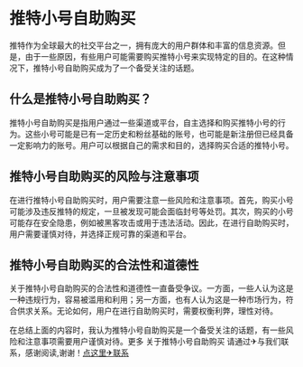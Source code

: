 # 推特小号自助购买

推特作为全球最大的社交平台之一，拥有庞大的用户群体和丰富的信息资源。但是，由于一些原因，有些用户可能需要购买推特小号来实现特定的目的。在这种情况下，推特小号自助购买成为了一个备受关注的话题。

## 什么是推特小号自助购买？

推特小号自助购买是指用户通过一些渠道或平台，自主选择和购买推特小号的行为。这些小号可能是已有一定历史和粉丝基础的账号，也可能是新注册但已经具备一定影响力的账号。用户可以根据自己的需求和目的，选择购买合适的推特小号。

## 推特小号自助购买的风险与注意事项

在进行推特小号自助购买时，用户需要注意一些风险和注意事项。首先，购买小号可能涉及违反推特的规定，一旦被发现可能会面临封号等处罚。其次，购买的小号可能存在安全隐患，例如被黑客攻击或用于违法活动。因此，在进行自助购买时，用户需要谨慎对待，并选择正规可靠的渠道和平台。

## 推特小号自助购买的合法性和道德性

关于推特小号自助购买的合法性和道德性一直备受争议。一方面，一些人认为这是一种违规行为，容易被滥用和利用；另一方面，也有人认为这是一种市场行为，符合供求关系。无论如何，用户在进行自助购买时，需要权衡利弊，理性对待。

在总结上面的内容时，我认为推特小号自助购买是一个备受关注的话题，有一些风险和注意事项需要用户谨慎对待。更多 关于推特小号自助购买 请通过✈与我们联系，感谢阅读,谢谢！[点这里✈联系](https://ads.k02.cc)
